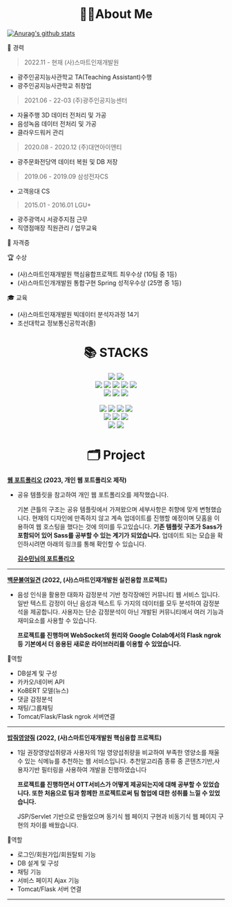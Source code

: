 <div align=center><h1>🙋‍♂️About Me</h1></div>

[![Anurag's github stats](https://github-readme-stats.vercel.app/api?username=ekzm9354)](https://github.com/anuraghazra/github-readme-stats)

<div>

🏢  경력
> 2022.11 - 현재 (사)스마트인재개발원
- 광주인공지능사관학교 TA(Teaching Assistant)수행
- 광주인공지능사관학교 취창업

> 2021.06 - 22-03 (주)광주인공지능센터
- 자율주행 3D 데이터 전처리 및 가공
- 음성녹음 데이터 전처리 및 가공
- 클라우드워커 관리

> 2020.08 - 2020.12 (주)대연아이앤티
- 광주문화전당역 데이터 복원 및 DB 저장

> 2019.06 - 2019.09 삼성전자CS
- 고객응대 CS

> 2015.01 - 2016.01 LGU+
- 광주광역시 서광주지점 근무
- 직영점매장 직원관리 / 업무교육

</div>
<div>
📖 자격증
</div>

🏆 수상
- (사)스마트인재개발원 핵심융합프로젝트 최우수상 (10팀 중 1등)
- (사)스마트인개개발원 통합구현 Spring 성적우수상 (25명 중 1등)

🎓 교육
- (사)스마트인재개발원 빅데이터 분석자과정 14기
- 조선대학교 정보통신공학과(졸)



<div align=center><h1>📚 STACKS</h1></div>

<div align=center> 
  <img src="https://img.shields.io/badge/java-007396?style=for-the-badge&logo=java&logoColor=white"> 
  <img src="https://img.shields.io/badge/python-3776AB?style=for-the-badge&logo=python&logoColor=white"> 
  <br>
  
  <img src="https://img.shields.io/badge/html5-E34F26?style=for-the-badge&logo=html5&logoColor=white"> 
  <img src="https://img.shields.io/badge/css-1572B6?style=for-the-badge&logo=css3&logoColor=white"> 
  <img src="https://img.shields.io/badge/javascript-F7DF1E?style=for-the-badge&logo=javascript&logoColor=black">
  <img src="https://img.shields.io/badge/sass-CC6699?style=for-the-badge&logo=sass&logoColor=black">
  <img src="https://img.shields.io/badge/jquery-0769AD?style=for-the-badge&logo=jquery&logoColor=white">
  <br>
  
  <img src="https://img.shields.io/badge/oracle-F80000?style=for-the-badge&logo=oracle&logoColor=white"> 
  <img src="https://img.shields.io/badge/mysql-4479A1?style=for-the-badge&logo=mysql&logoColor=white">
  <img src="https://img.shields.io/badge/mongodb-47A248?style=for-the-badge&logo=mongodb&logoColor=white"> 
  <br>
  
  <br>
  
  <img src="https://img.shields.io/badge/spring-6DB33F?style=for-the-badge&logo=spring&logoColor=white">
  <img src="https://img.shields.io/badge/springboot-6DB33F?style=for-the-badge&logo=springboot&logoColor=white">
  
   <img src="https://img.shields.io/badge/Google Colab-000000?style=for-the-badge&logo=flask&logoColor=white">
  <img src="https://img.shields.io/badge/bootstrap-7952B3?style=for-the-badge&logo=bootstrap&logoColor=white">
  <br>

  <img src="https://img.shields.io/badge/apache tomcat-F8DC75?style=for-the-badge&logo=apachetomcat&logoColor=white">
  <img src="https://img.shields.io/badge/flask-000000?style=for-the-badge&logo=flask&logoColor=white">
  <img src="https://img.shields.io/badge/node.js-339933?style=for-the-badge&logo=node.js&logoColor=black">
  <br>
  
  <img src="https://img.shields.io/badge/github-181717?style=for-the-badge&logo=github&logoColor=white">
  <img src="https://img.shields.io/badge/git-F05032?style=for-the-badge&logo=git&logoColor=white">
  <br>
</div>


<div align=center><h1>🗂 Project</h1></div>

**[웹 포트폴리오](https://github.com/ekzm9354/portfolioWeb) (2023, 개인 웹 포트폴리오 제작)**
- 공유 템플릿을 참고하여 개인 웹 포트폴리오를 제작했습니다.


  기본 큰틀의 구조는 공유 템플릿에서 가져왔으며 세부사항은 취향에 맞게 변형했습니다.
  현재의 디자인에 만족하지 않고 계속 업데이트를 진행할 예정이며 닷홈을 이용하여 웹 호스팅을 했다는 것에 의미를 두고있습니다.
  **기존 템플릿 구조가 Sass가 포함되어 있어 Sass를 공부할 수 있는 계기가 되었습니다.**
  업데이트 되는 모습을 확인하시려면 아래의 링크를 통해 확인할 수 있습니다.
  
  **[김수민님의 포트폴리오](http://ekzm9354.dothome.co.kr/#)**
  
  
 <hr/>

**[백문불여일견](https://github.com/ekzm9354/SoundOfMind) (2022, (사)스마트인재개발원 실전융합 프로젝트)**
- 음성 인식을 활용한 대화자 감정분석 기반 청각장애인 커뮤니티 웹 서비스 입니다. 일반 텍스트 감정이 아닌 음성과 텍스트 두 가지의 데이터를 모두 분석하여 감정분석을 제공합니다. 사용자는 단순 감정분석이 아닌 개발된 커뮤니티에서 여러 기능과 재미요소를 사용할 수 있습니다.

  **프로젝트를 진행하며 WebSocket의 원리와 Google Colab에서의 Flask ngrok 등 기본에서 더 응용된 새로운 라이브러리를 이용할 수 있었습니다.**

📢역할
- DB설계 및 구성
- 카카오/네이버 API
- KoBERT 모델(뉴스)
- 댓글 감정분석
- 채팅/그룹채팅
- Tomcat/Flask/Flask ngrok 서버연결

<hr/>

**[밥줘영양줘](https://github.com/ekzm9354/RecommenFoodService) (2022, (사)스마트인재개발원 핵심융합 프로젝트)**
- 1일 권장영양섭취량과 사용자의 1일 영양섭취량을 비교하여 부족한 영양소를 채울 수 있는 식메뉴를 추천하는 웹 서비스입니다.
  추천알고리즘 종류 중 콘텐츠기반,사용자기반 필터링을 사용하여 개발을 진행하였습니다 
  
  **프로젝트를 진행하면서 OTT서비스가 어떻게 제공되는지에 대해 공부할 수 있었습니다. 또한 처음으로 팀과 함께한 프로젝트로써       팀 협업에 대한 성취를 느낄 수 있었습니다.**

  JSP/Servlet 기반으로 만들었으며 동기식 웹 페이지 구현과 비동기식 웹 페이지 구현의 차이를 배웠습니다.  
  
📢역할
- 로그인/회원가입/회원탈퇴 기능
- DB 설계 및 구성
- 채팅 기능
- 서비스 페이지 Ajax 기능
- Tomcat/Flask 서버 연결




<hr/>





